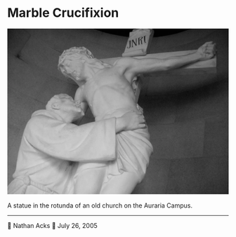 # Marble Crucifixion

![A marble sculpture of Jesus on the cross, a friar clutching him from below](assets/6d609e7913ec753809be73c68bb06eda.webp)

A statue in the rotunda of an old church on the Auraria Campus.

- - - -

👤 Nathan Acks
📅 July 26, 2005
